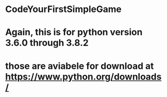 # CodeYourFirstSimpleGame
# Again, this is for python version 3.6.0 through 3.8.2
# those are aviabele for download at https://www.python.org/downloads/ 
